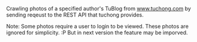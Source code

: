 Crawling photos of a specified author's TuBlog from www.tuchong.com by sending reqeust to the REST API that tuchong provides.

Note:
Some photos require a user to login to be viewed. These photos are ignored for simplicity. :P But in next version  the feature may be imporved.
